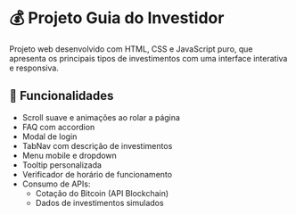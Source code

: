 # 💰 Projeto Guia do Investidor

Projeto web desenvolvido com HTML, CSS e JavaScript puro, que apresenta os principais tipos de investimentos com uma interface interativa e responsiva.

## 🔧 Funcionalidades

- Scroll suave e animações ao rolar a página
- FAQ com accordion
- Modal de login
- TabNav com descrição de investimentos
- Menu mobile e dropdown
- Tooltip personalizada
- Verificador de horário de funcionamento
- Consumo de APIs:
  - Cotação do Bitcoin (API Blockchain)
  - Dados de investimentos simulados

